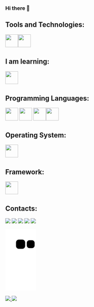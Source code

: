 ### Hi there 👋

<!--
**PACFWL/PACFWL** is a ✨ _special_ ✨ repository because its `README.md` (this file) appears on your GitHub profile.

Here are some ideas to get you started:

- 🔭 I’m currently working on ...
- 🌱 I’m currently learning ...
- 👯 I’m looking to collaborate on ...
- 🤔 I’m looking for help with ...
- 💬 Ask me about ...
- 📫 How to reach me: ...
- 😄 Pronouns: ...
- ⚡ Fun fact: ...
-->

## Tools and Technologies:

<img loading="lazy" src="https://cdn.jsdelivr.net/gh/devicons/devicon/icons/git/git-original.svg" width="40" height="40"/><img loading="lazy" src="https://www.svgrepo.com/show/452211/github.svg" width="40" height="40"/>

## I am learning:
<img loading="lazy" src="https://www.svgrepo.com/show/448236/linux.svg" width="40" height="40"/>

## Programming Languages:

<img loading="lazy" src="https://www.svgrepo.com/show/353924/java.svg" width="40" height="40"/> <img loading="lazy" src="https://www.svgrepo.com/show/255832/sql.svg" width="40" height="40"/> <img loading="lazy" src="https://www.svgrepo.com/show/353925/javascript.svg" width="40" height="40"/><img loading="lazy" src="https://www.svgrepo.com/show/452092/react.svg" width="40" height="40"/>

## Operating System:
<img loading="lazy" src="https://www.svgrepo.com/show/382713/windows-applications.svg" width="40" height="40"/> 

## Framework: 
<img loading="lazy" src="https://www.svgrepo.com/show/354380/spring-icon.svg" width="40" height="40"/> 

## Contacts:

<div>
<a href="https://www.youtube.com/seu-canal-youtube-aqui" target="_blank"><img loading="lazy" src="https://img.shields.io/badge/YouTube-FF0000?style=for-the-badge&logo=youtube&logoColor=white" target="_blank"></a>
<a href="https://instagram.com/seu-usuário-instagram-aqui" target="_blank"><img loading="lazy" src="https://img.shields.io/badge/-Instagram-%23E4405F?style=for-the-badge&logo=instagram&logoColor=white" target="_blank"></a>
<a href="https://www.twitch.tv/seu-usuário-aqui" target="_blank"><img loading="lazy" src="https://img.shields.io/badge/Twitch-9146FF?style=for-the-badge&logo=twitch&logoColor=white" target="_blank"></a>
<a href = "mailto:contato@seu-usuário-aqui"><img loading="lazy" src="https://img.shields.io/badge/Gmail-D14836?style=for-the-badge&logo=gmail&logoColor=white" target="_blank"></a>
<a href="https://www.linkedin.com/in/seu-usuário-linkedln-aqui" target="_blank"><img loading="lazy" src="https://img.shields.io/badge/-LinkedIn-%230077B5?style=for-the-badge&logo=linkedin&logoColor=white" target="_blank"></a>   
</div>

![Snake animation](https://github.com/PACFWL/PACFWL/blob/output/github-contribution-grid-snake.svg)

<div>
<a href="https://github.com/PACFWL">
<img loading="lazy" height="180em" src="https://github-readme-stats.vercel.app/api/top-langs/?username=PACFWL&layout=compact&langs_count=7&theme=dracula"/>
<img loading="lazy" height="180em" src="https://github-readme-stats.vercel.app/api?username=PACFWL&show_icons=true&theme=dracula&include_all_commits=true&count_private=true"/>
</div>
